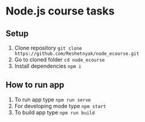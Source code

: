 # Node.js course tasks

## Setup

1. Clone repository `git clone https://github.com/Reshetnyak/node_ecourse.git`
2. Go to cloned folder `cd node_ecourse`
3. Install dependencies `npm i`

## How to run app

1. To run app type `npm run serve`
2. For developing mode type `npm start`
3. To build app type `npm run build`